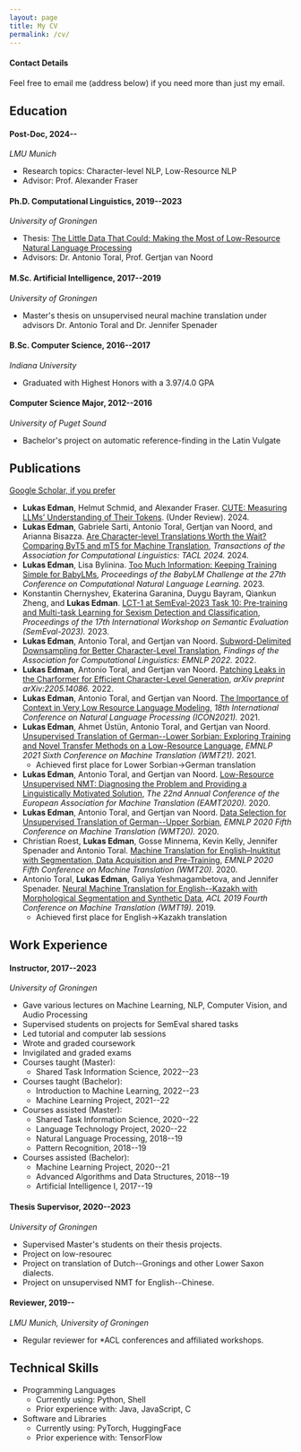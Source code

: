 ```yaml
---
layout: page
title: My CV
permalink: /cv/
---
```


#### Contact Details
Feel free to email me (address below) if you need more than just my email.

## Education
#### Post-Doc, 2024-- 
*LMU Munich*
* Research topics: Character-level NLP, Low-Resource NLP
* Advisor: Prof. Alexander Fraser 

#### Ph.D. Computational Linguistics, 2019--2023 
*University of Groningen*
* Thesis: [The Little Data That Could: Making the Most of Low-Resource Natural Language Processing](https://research.rug.nl/en/publications/the-little-data-that-could-making-the-most-of-low-resource-natura)
* Advisors: Dr. Antonio Toral, Prof. Gertjan van Noord

#### M.Sc. Artificial Intelligence, 2017--2019
*University of Groningen*
* Master's thesis on unsupervised neural machine translation under advisors Dr. Antonio Toral and Dr. Jennifer Spenader
<!-- * Relevant coursework:  -->
<!-- * Natural Language Processing (Professor: Antonio Toral) -->
<!-- * Machine Learning (Professor: Marco Wiering) -->
<!-- * Deep Learning (Professor: Marco Wiering) -->

#### B.Sc. Computer Science, 2016--2017 
*Indiana University*
* Graduated with Highest Honors with a 3.97/4.0 GPA
<!-- * Relevant coursework: -->
<!-- * Computer Vision (Professor: Michael Ryoo) -->
<!-- * Summer Research in Computer Vision (Professor: Michael Ryoo)  -->
<!-- * Machine Learning (Professor: Martha White) -->

#### Computer Science Major, 2012--2016 
*University of Puget Sound*
* Bachelor's project on automatic reference-finding in the Latin Vulgate
<!-- * Relevant Coursework: Natural Language Processing (Professor: America Chambers) -->



## Publications
[Google Scholar, if you prefer](https://scholar.google.com/citations?user=DyA2BwUAAAAJ)
<!-- <span style="color:blue">some *blue* text</span>. -->
* **Lukas Edman**, Helmut Schmid, and Alexander Fraser. [CUTE: Measuring LLMs’ Understanding of Their Tokens](). (Under Review). 2024.
* **Lukas Edman**, Gabriele Sarti, Antonio Toral, Gertjan van Noord, and Arianna Bisazza. [Are Character-level Translations Worth the Wait? Comparing ByT5 and mT5 for Machine Translation](https://doi.org/10.1162/tacl_a_00651), *Transactions of the Association for Computational Linguistics: TACL 2024.* 2024.
* **Lukas Edman**, Lisa Bylinina. [Too Much Information: Keeping Training Simple for BabyLMs](https://arxiv.org/abs/2311.01955), *Proceedings of the BabyLM Challenge at the 27th Conference on Computational Natural Language Learning.* 2023.
* Konstantin Chernyshev, Ekaterina Garanina, Duygu Bayram, Qiankun Zheng, and **Lukas Edman**. [LCT-1 at SemEval-2023 Task 10: Pre-training and Multi-task Learning for Sexism Detection and Classification](), *Proceedings of the 17th International Workshop on Semantic Evaluation (SemEval-2023).* 2023.
* **Lukas Edman**, Antonio Toral, and Gertjan van Noord. [Subword-Delimited Downsampling for Better Character-Level Translation](https://arxiv.org/pdf/2212.01304.pdf), *Findings of the Association for Computational Linguistics: EMNLP 2022.* 2022.
* **Lukas Edman**, Antonio Toral, and Gertjan van Noord. [Patching Leaks in the Charformer for Efficient Character-Level Generation](https://arxiv.org/pdf/2205.14086.pdf), *arXiv preprint arXiv:2205.14086.* 2022.
* **Lukas Edman**, Antonio Toral, and Gertjan van Noord. [The Importance of Context in Very Low Resource Language Modeling](https://arxiv.org/pdf/2205.04810.pdf), *18th International Conference on Natural Language Processing (ICON2021).* 2021.
* **Lukas Edman**, Ahmet Üstün, Antonio Toral, and Gertjan van Noord. [Unsupervised Translation of German--Lower Sorbian: Exploring Training and Novel Transfer Methods on a Low-Resource Language](https://arxiv.org/pdf/2109.12012.pdf), *EMNLP 2021 Sixth Conference on Machine Translation (WMT21).* 2021.
    * Achieved first place for Lower Sorbian→German translation 
* **Lukas Edman**, Antonio Toral, and Gertjan van Noord. [Low-Resource Unsupervised NMT: Diagnosing the Problem and Providing a Linguistically Motivated Solution](https://aclanthology.org/2020.eamt-1.10.pdf), *The 22nd Annual Conference of the European Association for Machine Translation (EAMT2020).* 2020.
* **Lukas Edman**, Antonio Toral, and Gertjan van Noord. [Data Selection for Unsupervised Translation of German--Upper Sorbian](https://aclanthology.org/2020.wmt-1.130.pdf), *EMNLP 2020 Fifth Conference on Machine Translation (WMT20).* 2020.
* Christian Roest, **Lukas Edman**, Gosse Minnema, Kevin Kelly, Jennifer Spenader and Antonio Toral. [Machine Translation for English–Inuktitut with Segmentation, Data Acquisition and Pre-Training](https://aclanthology.org/2020.wmt-1.29.pdf), *EMNLP 2020 Fifth Conference on Machine Translation (WMT20).* 2020.
* Antonio Toral, **Lukas Edman**, Galiya Yeshmagambetova, and Jennifer Spenader. [Neural Machine Translation for English--Kazakh with Morphological Segmentation and Synthetic Data](https://aclanthology.org/W19-5343.pdf), *ACL 2019 Fourth Conference on Machine Translation (WMT19).* 2019.
    * Achieved first place for English→Kazakh translation 


## Work Experience
#### Instructor, 2017--2023
*University of Groningen*
* Gave various lectures on Machine Learning, NLP, Computer Vision, and Audio Processing
* Supervised students on projects for SemEval shared tasks
* Led tutorial and computer lab sessions
* Wrote and graded coursework
* Invigilated and graded exams
* Courses taught (Master):
    * Shared Task Information Science, 2022--23<!--, Professor: Tommaso Caselli-->
* Courses taught (Bachelor):
    * Introduction to Machine Learning, 2022--23
    * Machine Learning Project, 2021--22<!--, Co-taught with: Ahmet Üstün-->         
* Courses assisted (Master):
    * Shared Task Information Science, 2020--22<!--, Professor: Tommaso Caselli-->
    * Language Technology Project, 2020--22<!--, Professor: Antonio Toral-->
    * Natural Language Processing, 2018--19<!--, Professor: Gosse Bouma-->
    * Pattern Recognition, 2018--19<!--, Professor: Nicolai Petkov-->    
* Courses assisted (Bachelor):
    * Machine Learning Project, 2020--21<!--, Professor: Antonio Toral-->
    * Advanced Algorithms and Data Structures, 2018--19<!--, Professor: Kerstin Bunte-->
    * Artificial Intelligence I, 2017--19<!--, Professor: Davide Grossi-->

#### Thesis Supervisor, 2020--2023
*University of Groningen*
* Supervised Master's students on their thesis projects. 
* Project on low-resourec
* Project on translation of Dutch--Gronings and other Lower Saxon dialects.
* Project on unsupervised NMT for English--Chinese.

#### Reviewer, 2019--
*LMU Munich, University of Groningen* 
* Regular reviewer for *ACL conferences and affiliated workshops.

## Technical Skills
* Programming Languages
    * Currently using: Python, Shell
    * Prior experience with: Java, JavaScript, C
* Software and Libraries
    * Currently using: PyTorch, HuggingFace
    * Prior experience with: TensorFlow

<!-- Computer Science Tutor, 2015--16 
*University of Puget Sound*
Helped students with homework for all first and second year CS courses. Helped with programming lab assignments in Java and Python.}


Research Assistant, 2015, 
*University of Puget Sound*
Worked with psychology professor Dr. Tim Beyer on setting up psycholinguistics experiments. Set up eye-tracking software and prepared experiments.}
 -->


<!-- 
This is the base Jekyll theme. You can find out more info about customizing your Jekyll theme, as well as basic Jekyll usage documentation at [jekyllrb.com](https://jekyllrb.com/)

You can find the source code for Minima at GitHub:
[jekyll][jekyll-organization] /
[minima](https://github.com/jekyll/minima)

You can find the source code for Jekyll at GitHub:
[jekyll][jekyll-organization] /
[jekyll](https://github.com/jekyll/jekyll)


[jekyll-organization]: https://github.com/jekyll -->
